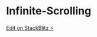 # Infinite-Scrolling

[Edit on StackBlitz ⚡️](https://stackblitz.com/edit/stackblitz-starters-7fzjfl)